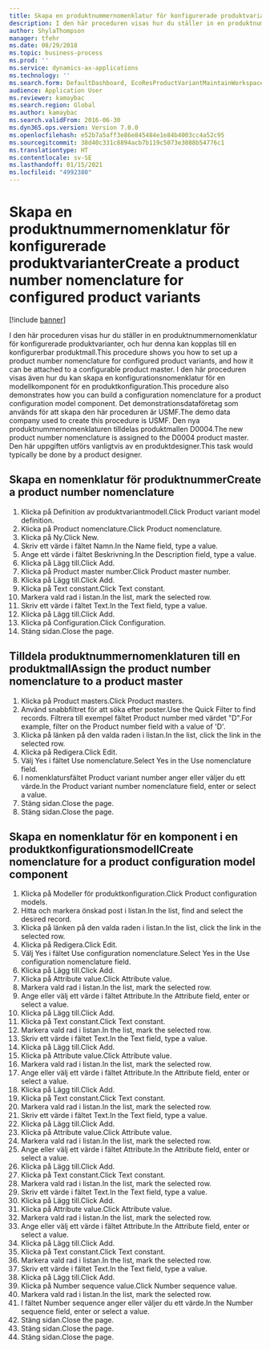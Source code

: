 ```yaml
---
title: Skapa en produktnummernomenklatur för konfigurerade produktvarianter
description: I den här proceduren visas hur du ställer in en produktnummernomenklatur för konfigurerade produktvarianter, och hur denna kan kopplas till en konfigurerbar produktmall.
author: ShylaThompson
manager: tfehr
ms.date: 08/29/2018
ms.topic: business-process
ms.prod: ''
ms.service: dynamics-ax-applications
ms.technology: ''
ms.search.form: DefaultDashboard, EcoResProductVariantMaintainWorkspace, EcoResNomenclature, EcoResProductListPage, EcoResProductDetails, PCProductConfigurationModelListPage, PCProductConfigurationModelDetails
audience: Application User
ms.reviewer: kamaybac
ms.search.region: Global
ms.author: kamaybac
ms.search.validFrom: 2016-06-30
ms.dyn365.ops.version: Version 7.0.0
ms.openlocfilehash: e52b7a5aff3e86e845484e1e84b4003cc4a52c95
ms.sourcegitcommit: 38d40c331c8894acb7b119c5073e3088b54776c1
ms.translationtype: HT
ms.contentlocale: sv-SE
ms.lasthandoff: 01/15/2021
ms.locfileid: "4992380"
---
```

# <a name="create-a-product-number-nomenclature-for-configured-product-variants"></a><span data-ttu-id="12f9a-103">Skapa en produktnummernomenklatur för konfigurerade produktvarianter</span><span class="sxs-lookup"><span data-stu-id="12f9a-103">Create a product number nomenclature for configured product variants</span></span>

[!include [banner](../../includes/banner.md)]

<span data-ttu-id="12f9a-104">I den här proceduren visas hur du ställer in en produktnummernomenklatur för konfigurerade produktvarianter, och hur denna kan kopplas till en konfigurerbar produktmall.</span><span class="sxs-lookup"><span data-stu-id="12f9a-104">This procedure shows you how to set up a product number nomenclature for configured product variants, and how it can be attached to a configurable product master.</span></span> <span data-ttu-id="12f9a-105">I den här proceduren visas även hur du kan skapa en konfigurationsnomenklatur för en modellkomponent för en produktkonfiguration.</span><span class="sxs-lookup"><span data-stu-id="12f9a-105">This procedure also demonstrates how you can build a configuration nomenclature for a product configuration model component.</span></span> <span data-ttu-id="12f9a-106">Det demonstrationsdataföretag som används för att skapa den här proceduren är USMF.</span><span class="sxs-lookup"><span data-stu-id="12f9a-106">The demo data company used to create this procedure is USMF.</span></span> <span data-ttu-id="12f9a-107">Den nya produktnummernomenklaturen tilldelas produktmallen D0004.</span><span class="sxs-lookup"><span data-stu-id="12f9a-107">The new product number nomenclature is assigned to the D0004 product master.</span></span> <span data-ttu-id="12f9a-108">Den här uppgiften utförs vanligtvis av en produktdesigner.</span><span class="sxs-lookup"><span data-stu-id="12f9a-108">This task would typically be done by a product designer.</span></span>


## <a name="create-a-product-number-nomenclature"></a><span data-ttu-id="12f9a-109">Skapa en nomenklatur för produktnummer</span><span class="sxs-lookup"><span data-stu-id="12f9a-109">Create a product number nomenclature</span></span>
1. <span data-ttu-id="12f9a-110">Klicka på Definition av produktvariantmodell.</span><span class="sxs-lookup"><span data-stu-id="12f9a-110">Click Product variant model definition.</span></span>
2. <span data-ttu-id="12f9a-111">Klicka på Product nomenclature.</span><span class="sxs-lookup"><span data-stu-id="12f9a-111">Click Product nomenclature.</span></span>
3. <span data-ttu-id="12f9a-112">Klicka på Ny.</span><span class="sxs-lookup"><span data-stu-id="12f9a-112">Click New.</span></span>
4. <span data-ttu-id="12f9a-113">Skriv ett värde i fältet Namn.</span><span class="sxs-lookup"><span data-stu-id="12f9a-113">In the Name field, type a value.</span></span>
5. <span data-ttu-id="12f9a-114">Ange ett värde i fältet Beskrivning.</span><span class="sxs-lookup"><span data-stu-id="12f9a-114">In the Description field, type a value.</span></span>
6. <span data-ttu-id="12f9a-115">Klicka på Lägg till.</span><span class="sxs-lookup"><span data-stu-id="12f9a-115">Click Add.</span></span>
7. <span data-ttu-id="12f9a-116">Klicka på Product master number.</span><span class="sxs-lookup"><span data-stu-id="12f9a-116">Click Product master number.</span></span>
8. <span data-ttu-id="12f9a-117">Klicka på Lägg till.</span><span class="sxs-lookup"><span data-stu-id="12f9a-117">Click Add.</span></span>
9. <span data-ttu-id="12f9a-118">Klicka på Text constant.</span><span class="sxs-lookup"><span data-stu-id="12f9a-118">Click Text constant.</span></span>
10. <span data-ttu-id="12f9a-119">Markera vald rad i listan.</span><span class="sxs-lookup"><span data-stu-id="12f9a-119">In the list, mark the selected row.</span></span>
11. <span data-ttu-id="12f9a-120">Skriv ett värde i fältet Text.</span><span class="sxs-lookup"><span data-stu-id="12f9a-120">In the Text field, type a value.</span></span>
12. <span data-ttu-id="12f9a-121">Klicka på Lägg till.</span><span class="sxs-lookup"><span data-stu-id="12f9a-121">Click Add.</span></span>
13. <span data-ttu-id="12f9a-122">Klicka på Configuration.</span><span class="sxs-lookup"><span data-stu-id="12f9a-122">Click Configuration.</span></span>
14. <span data-ttu-id="12f9a-123">Stäng sidan.</span><span class="sxs-lookup"><span data-stu-id="12f9a-123">Close the page.</span></span>

## <a name="assign-the-product-number-nomenclature-to-a-product-master"></a><span data-ttu-id="12f9a-124">Tilldela produktnummernomenklaturen till en produktmall</span><span class="sxs-lookup"><span data-stu-id="12f9a-124">Assign the product number nomenclature to a product master</span></span>
1. <span data-ttu-id="12f9a-125">Klicka på Product masters.</span><span class="sxs-lookup"><span data-stu-id="12f9a-125">Click Product masters.</span></span>
2. <span data-ttu-id="12f9a-126">Använd snabbfiltret för att söka efter poster.</span><span class="sxs-lookup"><span data-stu-id="12f9a-126">Use the Quick Filter to find records.</span></span> <span data-ttu-id="12f9a-127">Filtrera till exempel fältet Product number med värdet "D".</span><span class="sxs-lookup"><span data-stu-id="12f9a-127">For example, filter on the Product number field with a value of 'D'.</span></span>
3. <span data-ttu-id="12f9a-128">Klicka på länken på den valda raden i listan.</span><span class="sxs-lookup"><span data-stu-id="12f9a-128">In the list, click the link in the selected row.</span></span>
4. <span data-ttu-id="12f9a-129">Klicka på Redigera.</span><span class="sxs-lookup"><span data-stu-id="12f9a-129">Click Edit.</span></span>
5. <span data-ttu-id="12f9a-130">Välj Yes i fältet Use nomenclature.</span><span class="sxs-lookup"><span data-stu-id="12f9a-130">Select Yes in the Use nomenclature field.</span></span>
6. <span data-ttu-id="12f9a-131">I nomenklatursfältet Product variant number anger eller väljer du ett värde.</span><span class="sxs-lookup"><span data-stu-id="12f9a-131">In the Product variant number nomenclature field, enter or select a value.</span></span>
7. <span data-ttu-id="12f9a-132">Stäng sidan.</span><span class="sxs-lookup"><span data-stu-id="12f9a-132">Close the page.</span></span>
8. <span data-ttu-id="12f9a-133">Stäng sidan.</span><span class="sxs-lookup"><span data-stu-id="12f9a-133">Close the page.</span></span>

## <a name="create-nomenclature-for-a-product-configuration-model-component"></a><span data-ttu-id="12f9a-134">Skapa en nomenklatur för en komponent i en produktkonfigurationsmodell</span><span class="sxs-lookup"><span data-stu-id="12f9a-134">Create nomenclature for a product configuration model component</span></span>
1. <span data-ttu-id="12f9a-135">Klicka på Modeller för produktkonfiguration.</span><span class="sxs-lookup"><span data-stu-id="12f9a-135">Click Product configuration models.</span></span>
2. <span data-ttu-id="12f9a-136">Hitta och markera önskad post i listan.</span><span class="sxs-lookup"><span data-stu-id="12f9a-136">In the list, find and select the desired record.</span></span>
3. <span data-ttu-id="12f9a-137">Klicka på länken på den valda raden i listan.</span><span class="sxs-lookup"><span data-stu-id="12f9a-137">In the list, click the link in the selected row.</span></span>
4. <span data-ttu-id="12f9a-138">Klicka på Redigera.</span><span class="sxs-lookup"><span data-stu-id="12f9a-138">Click Edit.</span></span>
5. <span data-ttu-id="12f9a-139">Välj Yes i fältet Use configuration nomenclature.</span><span class="sxs-lookup"><span data-stu-id="12f9a-139">Select Yes in the Use configuration nomenclature field.</span></span>
6. <span data-ttu-id="12f9a-140">Klicka på Lägg till.</span><span class="sxs-lookup"><span data-stu-id="12f9a-140">Click Add.</span></span>
7. <span data-ttu-id="12f9a-141">Klicka på Attribute value.</span><span class="sxs-lookup"><span data-stu-id="12f9a-141">Click Attribute value.</span></span>
8. <span data-ttu-id="12f9a-142">Markera vald rad i listan.</span><span class="sxs-lookup"><span data-stu-id="12f9a-142">In the list, mark the selected row.</span></span>
9. <span data-ttu-id="12f9a-143">Ange eller välj ett värde i fältet Attribute.</span><span class="sxs-lookup"><span data-stu-id="12f9a-143">In the Attribute field, enter or select a value.</span></span>
10. <span data-ttu-id="12f9a-144">Klicka på Lägg till.</span><span class="sxs-lookup"><span data-stu-id="12f9a-144">Click Add.</span></span>
11. <span data-ttu-id="12f9a-145">Klicka på Text constant.</span><span class="sxs-lookup"><span data-stu-id="12f9a-145">Click Text constant.</span></span>
12. <span data-ttu-id="12f9a-146">Markera vald rad i listan.</span><span class="sxs-lookup"><span data-stu-id="12f9a-146">In the list, mark the selected row.</span></span>
13. <span data-ttu-id="12f9a-147">Skriv ett värde i fältet Text.</span><span class="sxs-lookup"><span data-stu-id="12f9a-147">In the Text field, type a value.</span></span>
14. <span data-ttu-id="12f9a-148">Klicka på Lägg till.</span><span class="sxs-lookup"><span data-stu-id="12f9a-148">Click Add.</span></span>
15. <span data-ttu-id="12f9a-149">Klicka på Attribute value.</span><span class="sxs-lookup"><span data-stu-id="12f9a-149">Click Attribute value.</span></span>
16. <span data-ttu-id="12f9a-150">Markera vald rad i listan.</span><span class="sxs-lookup"><span data-stu-id="12f9a-150">In the list, mark the selected row.</span></span>
17. <span data-ttu-id="12f9a-151">Ange eller välj ett värde i fältet Attribute.</span><span class="sxs-lookup"><span data-stu-id="12f9a-151">In the Attribute field, enter or select a value.</span></span>
18. <span data-ttu-id="12f9a-152">Klicka på Lägg till.</span><span class="sxs-lookup"><span data-stu-id="12f9a-152">Click Add.</span></span>
19. <span data-ttu-id="12f9a-153">Klicka på Text constant.</span><span class="sxs-lookup"><span data-stu-id="12f9a-153">Click Text constant.</span></span>
20. <span data-ttu-id="12f9a-154">Markera vald rad i listan.</span><span class="sxs-lookup"><span data-stu-id="12f9a-154">In the list, mark the selected row.</span></span>
21. <span data-ttu-id="12f9a-155">Skriv ett värde i fältet Text.</span><span class="sxs-lookup"><span data-stu-id="12f9a-155">In the Text field, type a value.</span></span>
22. <span data-ttu-id="12f9a-156">Klicka på Lägg till.</span><span class="sxs-lookup"><span data-stu-id="12f9a-156">Click Add.</span></span>
23. <span data-ttu-id="12f9a-157">Klicka på Attribute value.</span><span class="sxs-lookup"><span data-stu-id="12f9a-157">Click Attribute value.</span></span>
24. <span data-ttu-id="12f9a-158">Markera vald rad i listan.</span><span class="sxs-lookup"><span data-stu-id="12f9a-158">In the list, mark the selected row.</span></span>
25. <span data-ttu-id="12f9a-159">Ange eller välj ett värde i fältet Attribute.</span><span class="sxs-lookup"><span data-stu-id="12f9a-159">In the Attribute field, enter or select a value.</span></span>
26. <span data-ttu-id="12f9a-160">Klicka på Lägg till.</span><span class="sxs-lookup"><span data-stu-id="12f9a-160">Click Add.</span></span>
27. <span data-ttu-id="12f9a-161">Klicka på Text constant.</span><span class="sxs-lookup"><span data-stu-id="12f9a-161">Click Text constant.</span></span>
28. <span data-ttu-id="12f9a-162">Markera vald rad i listan.</span><span class="sxs-lookup"><span data-stu-id="12f9a-162">In the list, mark the selected row.</span></span>
29. <span data-ttu-id="12f9a-163">Skriv ett värde i fältet Text.</span><span class="sxs-lookup"><span data-stu-id="12f9a-163">In the Text field, type a value.</span></span>
30. <span data-ttu-id="12f9a-164">Klicka på Lägg till.</span><span class="sxs-lookup"><span data-stu-id="12f9a-164">Click Add.</span></span>
31. <span data-ttu-id="12f9a-165">Klicka på Attribute value.</span><span class="sxs-lookup"><span data-stu-id="12f9a-165">Click Attribute value.</span></span>
32. <span data-ttu-id="12f9a-166">Markera vald rad i listan.</span><span class="sxs-lookup"><span data-stu-id="12f9a-166">In the list, mark the selected row.</span></span>
33. <span data-ttu-id="12f9a-167">Ange eller välj ett värde i fältet Attribute.</span><span class="sxs-lookup"><span data-stu-id="12f9a-167">In the Attribute field, enter or select a value.</span></span>
34. <span data-ttu-id="12f9a-168">Klicka på Lägg till.</span><span class="sxs-lookup"><span data-stu-id="12f9a-168">Click Add.</span></span>
35. <span data-ttu-id="12f9a-169">Klicka på Text constant.</span><span class="sxs-lookup"><span data-stu-id="12f9a-169">Click Text constant.</span></span>
36. <span data-ttu-id="12f9a-170">Markera vald rad i listan.</span><span class="sxs-lookup"><span data-stu-id="12f9a-170">In the list, mark the selected row.</span></span>
37. <span data-ttu-id="12f9a-171">Skriv ett värde i fältet Text.</span><span class="sxs-lookup"><span data-stu-id="12f9a-171">In the Text field, type a value.</span></span>
38. <span data-ttu-id="12f9a-172">Klicka på Lägg till.</span><span class="sxs-lookup"><span data-stu-id="12f9a-172">Click Add.</span></span>
39. <span data-ttu-id="12f9a-173">Klicka på Number sequence value.</span><span class="sxs-lookup"><span data-stu-id="12f9a-173">Click Number sequence value.</span></span>
40. <span data-ttu-id="12f9a-174">Markera vald rad i listan.</span><span class="sxs-lookup"><span data-stu-id="12f9a-174">In the list, mark the selected row.</span></span>
41. <span data-ttu-id="12f9a-175">I fältet Number sequence anger eller väljer du ett värde.</span><span class="sxs-lookup"><span data-stu-id="12f9a-175">In the Number sequence field, enter or select a value.</span></span>
42. <span data-ttu-id="12f9a-176">Stäng sidan.</span><span class="sxs-lookup"><span data-stu-id="12f9a-176">Close the page.</span></span>
43. <span data-ttu-id="12f9a-177">Stäng sidan.</span><span class="sxs-lookup"><span data-stu-id="12f9a-177">Close the page.</span></span>
44. <span data-ttu-id="12f9a-178">Stäng sidan.</span><span class="sxs-lookup"><span data-stu-id="12f9a-178">Close the page.</span></span>

